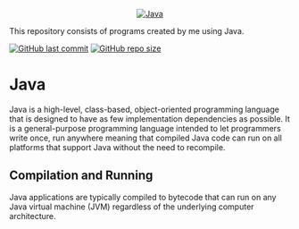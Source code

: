 <p align="center">
    <a href="https://github.com/Yaduttam95/Java">
        <img alt="Java" src="https://upload.wikimedia.org/wikipedia/en/3/30/Java_programming_language_logo.svg" >
    </a>
</p>

This repository consists of programs created by me using Java.

[![GitHub last commit](https://img.shields.io/github/last-commit/Yaduttam95/Java)](https://github.com/Yaduttam95/Java/commits/master)
[![GitHub repo size](https://img.shields.io/github/repo-size/Yaduttam95/Java)](https://github.com/Yaduttam95/Java/archive/master.zip)

# Java
Java is a high-level, class-based, object-oriented programming language that is designed to have as few implementation dependencies as possible. It is a general-purpose programming language intended to let programmers write once, run anywhere meaning that compiled Java code can run on all platforms that support Java without the need to recompile.

## Compilation and Running
Java applications are typically compiled to bytecode that can run on any Java virtual machine (JVM) regardless of the underlying computer architecture.
